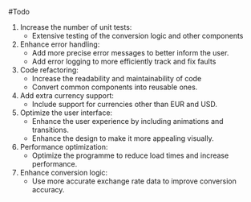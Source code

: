#Todo

1. Increase the number of unit tests:
   - Extensive testing of the conversion logic and other components
2. Enhance error handling:
   - Add more precise error messages to better inform the user.
   - Add error logging to more efficiently track and fix faults
3. Code refactoring:
   - Increase the readability and maintainability of code
   - Convert common components into reusable ones.
4. Add extra currency support:
   - Include support for currencies other than EUR and USD.
5. Optimize the user interface:
   - Enhance the user experience by including animations and transitions.
   - Enhance the design to make it more appealing visually.
6. Performance optimization:
   - Optimize the programme to reduce load times and increase performance.
7. Enhance conversion logic:
   - Use more accurate exchange rate data to improve conversion accuracy.
